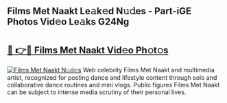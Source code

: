 ## Films Met Naakt Le𝚊k𝚎d N𝚞𝚍es - Part-iGE Photos Vid𝚎o Le𝚊ks G24Ng

# <h2><a href="http://fbag1h.evod.top/?m=Films+Met+Naakt">🔗 👉🔴 Films Met Naakt Vid𝚎o Ph𝚘t𝚘s</a></h2>

[![Films Met Naakt N𝚞d𝚎s](https://i.imgur.com/8V9OHl7.gif)](http://fbag1h.evod.top/?m=Films+Met+Naakt)
Web celebrity Films Met Naakt and multimedia artist, recognized for posting dance and lifestyle content through solo and collaborative dance routines and mini vlogs. Public figures Films Met Naakt can be subject to intense media scrutiny of their personal lives. 
